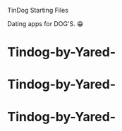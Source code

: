 TinDog Starting Files

Dating apps for DOG'S. 😁
# Tindog-by-Yared-
# Tindog-by-Yared-
# Tindog-by-Yared-
